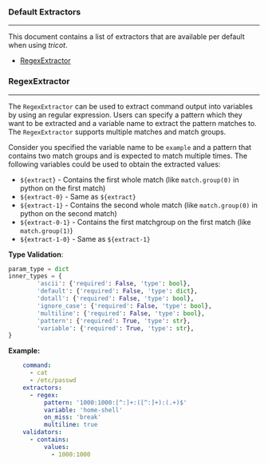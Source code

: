 ### Default Extractors

----

This document contains a list of extractors that are available per default when using *tricot*.

- [RegexExtractor](#regexextractor)


### RegexExtractor

----

The ``RegexExtractor`` can be used to extract command output into variables by using an regular
expression. Users can specify a pattern which they want to be extracted and a variable name to
extract the pattern matches to. The ``RegexExtractor`` supports multiple matches and match groups.

Consider you specified the variable name to be ``example`` and a pattern that contains two match groups
and is expected to match multiple times. The following variables could be used to obtain the extracted
values:

* ``${extract}`` - Contains the first whole match (like ``match.group(0)`` in python on the first match)
* ``${extract-0}`` - Same as ``${extract}``
* ``${extract-1}`` - Contains the second whole match (like ``match.group(0)`` in python on the second match)
* ``${extract-0-1}`` - Contains the first matchgroup on the first match (like ``match.group(1)``)
* ``${extract-1-0}`` - Same as ``${extract-1}``

**Type Validation**:

```python
param_type = dict
inner_types = {
        'ascii': {'required': False, 'type': bool},
        'default': {'required': False, 'type': dict},
        'dotall': {'required': False, 'type': bool},
        'ignore_case': {'required': False, 'type': bool},
        'multiline': {'required': False, 'type': bool},
        'pattern': {'required': True, 'type': str},
        'variable': {'required': True, 'type': str},
}
```

**Example:**

```yaml
    command:
      - cat
      - /etc/passwd
    extractors:
      - regex:
          pattern: '1000:1000:[^:]+:([^:]+):(.+)$'
          variable: 'home-shell'
          on_miss: 'break'
          multiline: true
    validators:
      - contains:
          values:
            - 1000:1000
```
